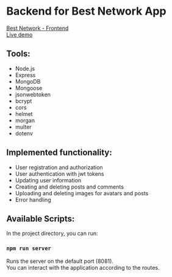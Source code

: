 # Backend for Best Network App
[Best Network - Frontend](https://github.com/andy-webCraft/bestNetwork-frontend) \
[Live demo]()

## Tools:
- Node.js
- Express
- MongoDB
- Mongoose
- jsonwebtoken
- bcrypt
- cors
- helmet
- morgan
- multer
- dotenv

## Implemented functionality:
- User registration and authorization
- User authentication with jwt tokens
- Updating user information
- Сreating and deleting posts and comments
- Uploading and deleting images for avatars and posts
- Error handling

## Available Scripts:
In the project directory, you can run:

### `npm run server`
Runs the server on the default port (8081). \
You can interact with the application according to the routes.
